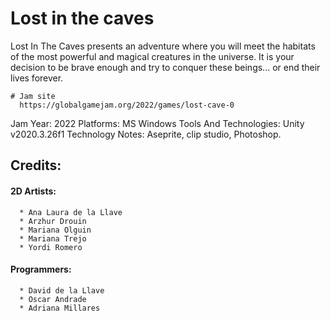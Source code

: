 # Lost in the caves

Lost In The Caves presents an adventure where you will meet the habitats of the most powerful and magical creatures in the universe. It is your decision to be brave enough and try to conquer these beings... or end their lives forever.

    # Jam site
      https://globalgamejam.org/2022/games/lost-cave-0

Jam Year: 2022
Platforms: MS Windows
Tools And Technologies: Unity v2020.3.26f1
Technology Notes: Aseprite, clip studio, Photoshop.

## Credits: 
 
 #### 2D Artists:
```
  * Ana Laura de la Llave
  * Arzhur Drouin
  * Mariana Olguin
  * Mariana Trejo
  * Yordi Romero
```

#### Programmers:
```
  * David de la Llave
  * Oscar Andrade
  * Adriana Millares
```
